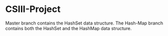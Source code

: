 # CSIII-Project

Master branch contains the HashSet data structure.
The Hash-Map branch contains both the HashSet and the HashMap data structure.
